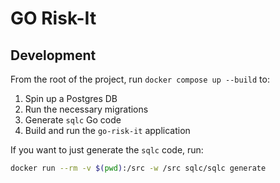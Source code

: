 # GO Risk-It

## Development

From the root of the project, run `docker compose up --build` to:

1. Spin up a Postgres DB
2. Run the necessary migrations
3. Generate `sqlc` Go code
4. Build and run the `go-risk-it` application

If you want to just generate the `sqlc` code, run:

```bash
docker run --rm -v $(pwd):/src -w /src sqlc/sqlc generate
```


